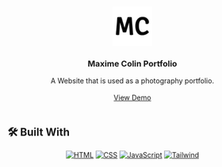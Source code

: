 <!-- PROJECT LOGO -->
<br />
<div align="center">

  <a href="https://github.com/PHBasin/mc-portfolio">
    <img src="dist/assets/logo.png" alt="logo" width="80" height="80">
  </a>
  <h3 align="center">Maxime Colin Portfolio</h3>
  <p align="center">
    A Website that is used as a photography portfolio.
    <br />
    <br />
    <a href="#">View Demo</a>
    <br />
    <br />
  </p>

</div>

<!-- ABOUT THE PROJECT -->
## 🛠️ Built With <a name="built-with"></a>

<div align="center">

  [![HTML][html-badge]][html-url]
  [![CSS][css-badge]][css-url]
  [![JavaScript][js-badge]][js-url]
  [![Tailwind][tailwind-badge]][tailwind-url]

</div>


[tailwind-badge]: https://img.shields.io/badge/Tailwind_CSS-62BAF3?style=for-the-badge&logo=tailwind-css&logoColor=white
[tailwind-url]: https://tailwindcss.com
[html-badge]: https://img.shields.io/badge/HTML-239120?style=for-the-badge&logo=html5&logoColor=white
[html-url]: https://developer.mozilla.org/en-US/docs/Web/HTML
[css-badge]: https://img.shields.io/badge/CSS-239120?&style=for-the-badge&logo=css3&logoColor=white
[css-url]: https://developer.mozilla.org/en-US/docs/Web/CSS
[js-badge]: https://img.shields.io/badge/JavaScript-F7DF1E?style=for-the-badge&logo=javascript&logoColor=black
[js-url]: https://developer.mozilla.org/en-US/docs/Web/JavaScript
